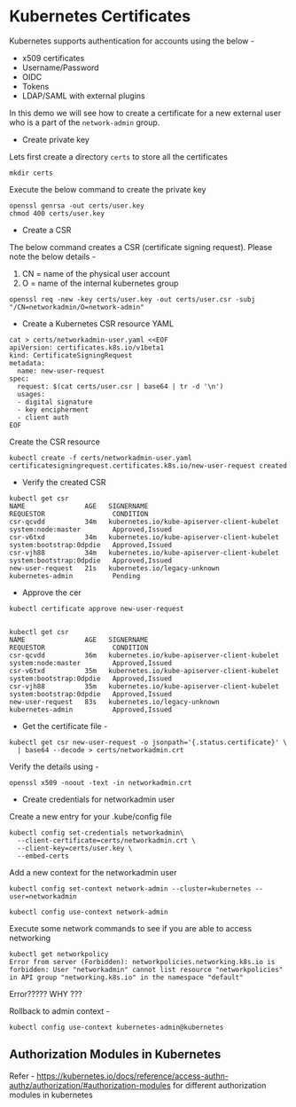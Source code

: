 # Kubernetes Certificates 

Kubernetes supports authentication for accounts using the below - 

* x509 certificates
* Username/Password
* OIDC
* Tokens
* LDAP/SAML with external plugins

In this demo we will see how to create a certificate for a new external user who is a part of the `network-admin` group. 


* Create private key 

Lets first create a directory `certs` to store all the certificates 

```
mkdir certs
```

Execute the below command to create the private key 

```
openssl genrsa -out certs/user.key
chmod 400 certs/user.key
```

* Create a CSR 

The below command creates a CSR (certificate signing request). Please note the below details - 

1. CN = name of the physical user account 
2. O = name of the internal kubernetes group

```
openssl req -new -key certs/user.key -out certs/user.csr -subj "/CN=networkadmin/O=network-admin"
```

* Create a Kubernetes CSR resource YAML 

```
cat > certs/networkadmin-user.yaml <<EOF
apiVersion: certificates.k8s.io/v1beta1
kind: CertificateSigningRequest
metadata:
  name: new-user-request
spec:
  request: $(cat certs/user.csr | base64 | tr -d '\n')
  usages:
  - digital signature
  - key encipherment
  - client auth
EOF

```

Create the CSR resource

```
kubectl create -f certs/networkadmin-user.yaml
certificatesigningrequest.certificates.k8s.io/new-user-request created

```

* Verify the created CSR 

```
kubectl get csr
NAME               AGE   SIGNERNAME                                    REQUESTOR                 CONDITION
csr-qcvdd          34m   kubernetes.io/kube-apiserver-client-kubelet   system:node:master        Approved,Issued
csr-v6txd          34m   kubernetes.io/kube-apiserver-client-kubelet   system:bootstrap:0dpdie   Approved,Issued
csr-vjh88          34m   kubernetes.io/kube-apiserver-client-kubelet   system:bootstrap:0dpdie   Approved,Issued
new-user-request   21s   kubernetes.io/legacy-unknown                  kubernetes-admin          Pending
```

* Approve the cer

```
kubectl certificate approve new-user-request


kubectl get csr
NAME               AGE   SIGNERNAME                                    REQUESTOR                 CONDITION
csr-qcvdd          36m   kubernetes.io/kube-apiserver-client-kubelet   system:node:master        Approved,Issued
csr-v6txd          35m   kubernetes.io/kube-apiserver-client-kubelet   system:bootstrap:0dpdie   Approved,Issued
csr-vjh88          35m   kubernetes.io/kube-apiserver-client-kubelet   system:bootstrap:0dpdie   Approved,Issued
new-user-request   83s   kubernetes.io/legacy-unknown                  kubernetes-admin          Approved,Issued
```


* Get the certificate file - 

```
kubectl get csr new-user-request -o jsonpath='{.status.certificate}' \
  | base64 --decode > certs/networkadmin.crt

```

Verify the details using - 

```
openssl x509 -noout -text -in networkadmin.crt 
```

* Create credentials for networkadmin user  

Create a new entry for your .kube/config file 

```
kubectl config set-credentials networkadmin\
  --client-certificate=certs/networkadmin.crt \
  --client-key=certs/user.key \
  --embed-certs
```

Add a new context for the networkadmin user 

```
kubectl config set-context network-admin --cluster=kubernetes --user=networkadmin

kubectl config use-context network-admin

```

Execute some network commands to see if you are able to access networking 

```
kubectl get networkpolicy
Error from server (Forbidden): networkpolicies.networking.k8s.io is forbidden: User "networkadmin" cannot list resource "networkpolicies" in API group "networking.k8s.io" in the namespace "default"
```

Error????? WHY ???

Rollback to admin context - 

```
kubectl config use-context kubernetes-admin@kubernetes
```

## Authorization Modules in Kubernetes 

Refer - https://kubernetes.io/docs/reference/access-authn-authz/authorization/#authorization-modules for different authorization modules in kubernetes












